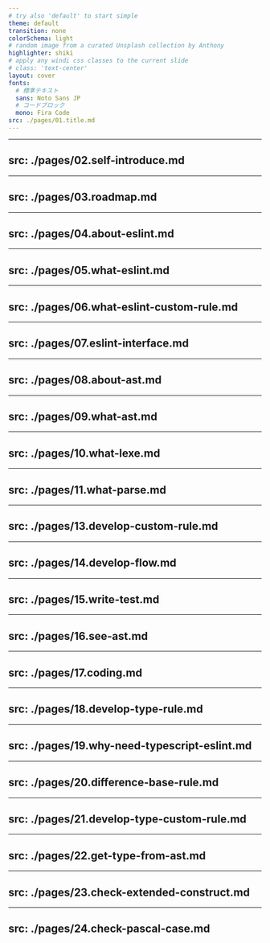 ```yaml
---
# try also 'default' to start simple
theme: default
transition: none
colorSchema: light
# random image from a curated Unsplash collection by Anthony
highlighter: shiki
# apply any windi css classes to the current slide
# class: 'text-center'
layout: cover
fonts:
  # 標準テキスト
  sans: Noto Sans JP
  # コードブロック
  mono: Fira Code
src: ./pages/01.title.md
---
```


---
src: ./pages/02.self-introduce.md
---

---
src: ./pages/03.roadmap.md
---

---
src: ./pages/04.about-eslint.md
---

---
src: ./pages/05.what-eslint.md
---

---
src: ./pages/06.what-eslint-custom-rule.md
---

---
src: ./pages/07.eslint-interface.md
---

---
src: ./pages/08.about-ast.md
---

---
src: ./pages/09.what-ast.md
---

---
src: ./pages/10.what-lexe.md
---

---
src: ./pages/11.what-parse.md
---

---
src: ./pages/13.develop-custom-rule.md
---

---
src: ./pages/14.develop-flow.md
---

---
src: ./pages/15.write-test.md
---

---
src: ./pages/16.see-ast.md
---

---
src: ./pages/17.coding.md
---

---
src: ./pages/18.develop-type-rule.md
---

---
src: ./pages/19.why-need-typescript-eslint.md
---

---
src: ./pages/20.difference-base-rule.md
---

---
src: ./pages/21.develop-type-custom-rule.md
---

---
src: ./pages/22.get-type-from-ast.md
---

---
src: ./pages/23.check-extended-construct.md
---

---
src: ./pages/24.check-pascal-case.md
---
